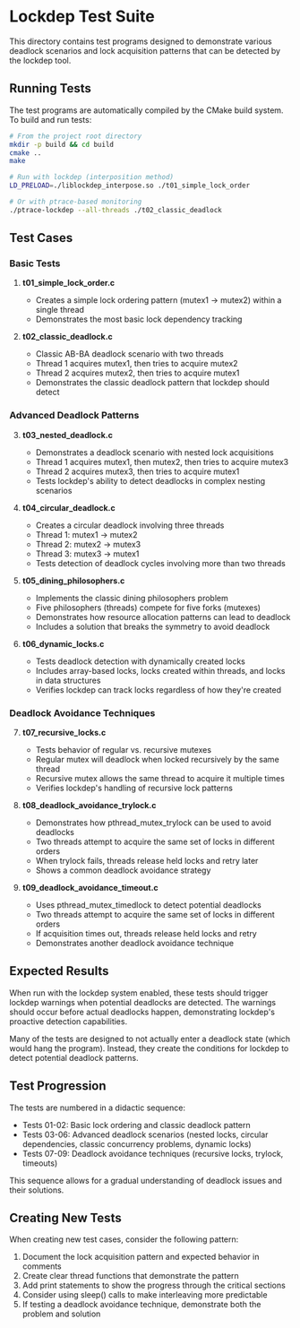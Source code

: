 # Lockdep Test Suite

This directory contains test programs designed to demonstrate various deadlock scenarios and lock acquisition patterns that can be detected by the lockdep tool.

## Running Tests

The test programs are automatically compiled by the CMake build system. To build and run tests:

```bash
# From the project root directory
mkdir -p build && cd build
cmake ..
make

# Run with lockdep (interposition method)
LD_PRELOAD=./liblockdep_interpose.so ./t01_simple_lock_order

# Or with ptrace-based monitoring
./ptrace-lockdep --all-threads ./t02_classic_deadlock
```

## Test Cases

### Basic Tests

1. **t01_simple_lock_order.c**
   - Creates a simple lock ordering pattern (mutex1 → mutex2) within a single thread
   - Demonstrates the most basic lock dependency tracking

2. **t02_classic_deadlock.c**
   - Classic AB-BA deadlock scenario with two threads
   - Thread 1 acquires mutex1, then tries to acquire mutex2
   - Thread 2 acquires mutex2, then tries to acquire mutex1
   - Demonstrates the classic deadlock pattern that lockdep should detect

### Advanced Deadlock Patterns

3. **t03_nested_deadlock.c**
   - Demonstrates a deadlock scenario with nested lock acquisitions
   - Thread 1 acquires mutex1, then mutex2, then tries to acquire mutex3
   - Thread 2 acquires mutex3, then tries to acquire mutex1
   - Tests lockdep's ability to detect deadlocks in complex nesting scenarios

4. **t04_circular_deadlock.c**
   - Creates a circular deadlock involving three threads
   - Thread 1: mutex1 → mutex2
   - Thread 2: mutex2 → mutex3
   - Thread 3: mutex3 → mutex1
   - Tests detection of deadlock cycles involving more than two threads

5. **t05_dining_philosophers.c**
   - Implements the classic dining philosophers problem
   - Five philosophers (threads) compete for five forks (mutexes)
   - Demonstrates how resource allocation patterns can lead to deadlock
   - Includes a solution that breaks the symmetry to avoid deadlock

6. **t06_dynamic_locks.c**
   - Tests deadlock detection with dynamically created locks
   - Includes array-based locks, locks created within threads, and locks in data structures
   - Verifies lockdep can track locks regardless of how they're created

### Deadlock Avoidance Techniques

7. **t07_recursive_locks.c**
   - Tests behavior of regular vs. recursive mutexes
   - Regular mutex will deadlock when locked recursively by the same thread
   - Recursive mutex allows the same thread to acquire it multiple times
   - Verifies lockdep's handling of recursive lock patterns

8. **t08_deadlock_avoidance_trylock.c**
   - Demonstrates how pthread_mutex_trylock can be used to avoid deadlocks
   - Two threads attempt to acquire the same set of locks in different orders
   - When trylock fails, threads release held locks and retry later
   - Shows a common deadlock avoidance strategy

9. **t09_deadlock_avoidance_timeout.c**
   - Uses pthread_mutex_timedlock to detect potential deadlocks
   - Two threads attempt to acquire the same set of locks in different orders
   - If acquisition times out, threads release held locks and retry
   - Demonstrates another deadlock avoidance technique

## Expected Results

When run with the lockdep system enabled, these tests should trigger lockdep warnings when potential deadlocks are detected. The warnings should occur before actual deadlocks happen, demonstrating lockdep's proactive detection capabilities.

Many of the tests are designed to not actually enter a deadlock state (which would hang the program). Instead, they create the conditions for lockdep to detect potential deadlock patterns.

## Test Progression

The tests are numbered in a didactic sequence:
- Tests 01-02: Basic lock ordering and classic deadlock pattern
- Tests 03-06: Advanced deadlock scenarios (nested locks, circular dependencies, classic concurrency problems, dynamic locks)
- Tests 07-09: Deadlock avoidance techniques (recursive locks, trylock, timeouts)

This sequence allows for a gradual understanding of deadlock issues and their solutions.

## Creating New Tests

When creating new test cases, consider the following pattern:

1. Document the lock acquisition pattern and expected behavior in comments
2. Create clear thread functions that demonstrate the pattern
3. Add print statements to show the progress through the critical sections
4. Consider using sleep() calls to make interleaving more predictable
5. If testing a deadlock avoidance technique, demonstrate both the problem and solution